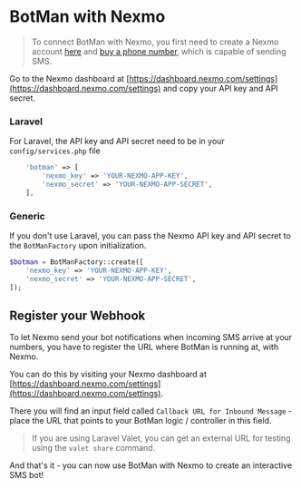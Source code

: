 # BotMan with Nexmo

> To connect BotMan with Nexmo, you first need to create a Nexmo account [here](https://dashboard.nexmo.com/sign-up) and [buy a phone number](https://dashboard.nexmo.com/buy-numbers), which is capable of sending SMS.

Go to the Nexmo dashboard at [https://dashboard.nexmo.com/settings](https://dashboard.nexmo.com/settings) and copy your API key and API secret.

### Laravel

For Laravel, the API key and API secret need to be in your `config/services.php` file

```php
    'botman' => [
    	'nexmo_key' => 'YOUR-NEXMO-APP-KEY',
        'nexmo_secret' => 'YOUR-NEXMO-APP-SECRET',
    ],
```

### Generic

If you don't use Laravel, you can pass the Nexmo API key and API secret to the `BotManFactory` upon initialization.


```php
$botman = BotManFactory::create([
    'nexmo_key' => 'YOUR-NEXMO-APP-KEY',
    'nexmo_secret' => 'YOUR-NEXMO-APP-SECRET',
]);
```

## Register your Webhook

To let Nexmo send your bot notifications when incoming SMS arrive at your numbers, you have to register the URL where BotMan is running at,
with Nexmo.

You can do this by visiting your Nexmo dashboard at [https://dashboard.nexmo.com/settings](https://dashboard.nexmo.com/settings).

There you will find an input field called `Callback URL for Inbound Message` - place the URL that points to your BotMan logic / controller in this field.

> If you are using Laravel Valet, you can get an external URL for testing using the `valet share` command.

And that's it - you can now use BotMan with Nexmo to create an interactive SMS bot!
